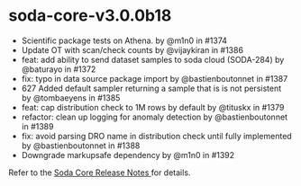 # soda-core-v3.0.0b18

* Scientific package tests on Athena. by @m1n0 in #1374
* Update OT with scan/check counts by @vijaykiran in #1386
* feat: add ability to send dataset samples to soda cloud (SODA-284) by @baturayo in #1372
* fix: typo in data source package import by @bastienboutonnet in #1387
* 627 Added default sampler returning a sample that is is not persistent by @tombaeyens in #1385
* feat: cap distribution check to 1M rows by default by @tituskx in #1379
* refactor: clean up logging for anomaly detection by @bastienboutonnet in #1389
* fix: avoid parsing DRO name in distribution check until fully implemented by @bastienboutonnet in #1388
* Downgrade markupsafe dependency by @m1n0 in #1392

Refer to the [Soda Core Release Notes ](https://github.com/sodadata/soda-core/releases)for details.
